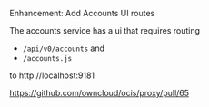 Enhancement: Add Accounts UI routes

The accounts service has a ui that requires routing
- `/api/v0/accounts` and
- `/accounts.js`

to http://localhost:9181

https://github.com/owncloud/ocis/proxy/pull/65
